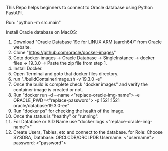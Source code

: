 This Repo helps beginners to connect to Oracle database using Python FastAPI.

Run: "python -m src.main"

Install Oracle database on MacOS:
1. Download "Oracle Database 19c for LINUX ARM (aarch64)" from Oracle website.
2. Clone "https://github.com/oracle/docker-images"
3. Goto docker-images -> Oracle Database -> SingleInstance -> docker files -> 19.3.0 -> Paste the zip file from step 1.
4. Install Docker.
5. Open Terminal and goto that docker files directory.
6. run "./buildContainerImage.sh -v 19.3.0 -e"
7. Once the build is complete check "docker images" and verify the container image is created or not.
8. Run "docker run -d --name <"replace-oracle-img-name"> -e ORACLE_PWD=<"replace-password"> -p 1521:1521 oracle/database:19.3.0-ee"
9. Run "docker ps" for checking the health of the image. 
10. Once the status is "healthy" or "running".
11. For Database or SID Name use "docker logs <"replace-oracle-img-name">"
12. Create Users, Tables, etc and connect to the database.
for Role: Choose SYSDBA,
    Database: ORCLCDB/ORCLPDB
    Username: <"username">
    password: <"password">